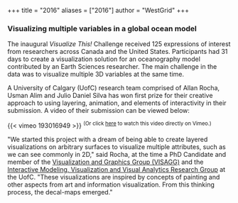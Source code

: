 +++
title = "2016"
aliases = ["2016"]
author = "WestGrid"
+++

### Visualizing multiple variables in a global ocean model

The inaugural *Visualize This!* Challenge received 125 expressions of interest from researchers across Canada and the
United States. Participants had 31 days to create a visualization solution for an oceanography model contributed by an
Earth Sciences researcher. The main challenge in the data was to visualize multiple 3D variables at the same time.

A University of Calgary (UofC) research team comprised of Allan Rocha, Usman Alim and Julio Daniel Silva has won first
prize for their creative approach to using layering, animation, and elements of interactivity in their submission. A
video of their submission can be viewed below:

{{< vimeo 193016949 >}}
<sup>(Or click <a href="https://vimeo.com/193016949" target="_blank">here</a> to watch this video directly on
Vimeo.)</sup>

"We started this project with a dream of being able to create layered visualizations on arbitrary surfaces to visualize
multiple attributes, such as we can see commonly in 2D," said Rocha, at the time a PhD Candidate and member of the <a
href="http://visagg.cpsc.ucalgary.ca" target="_blank">Visualization and Graphics Group (VISAGG)</a> and the <a
href="http://ires.cpsc.ucalgary.ca/" target="_blank"> Interactive Modeling, Visualization and Visual Analytics Research
Group</a> at the UofC. "These visualizations are inspired by concepts of painting and other aspects from art and
information visualization. From this thinking process, the decal-maps emerged."
